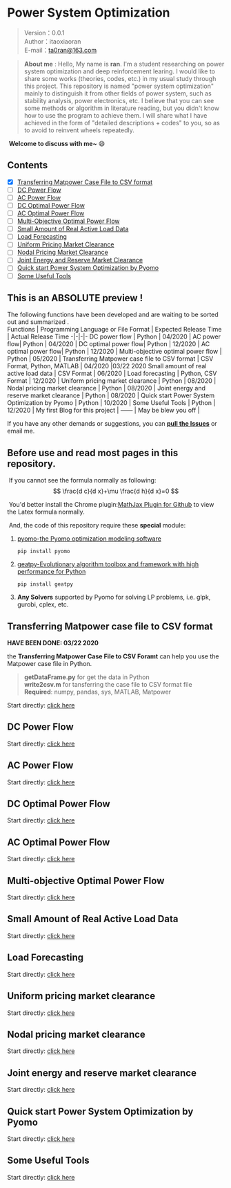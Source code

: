 #  Power System Optimization
> Version：0.0.1  
> Author：itaoxiaoran  
> E-mail：ta0ran@163.com <br>


> **About me** : Hello, My name is **ran**. I'm a student researching on power system optimization and deep reinforcement learing. I would like to share some works (theories, codes, etc.) in my usual study through this project. This repository is named "power system optimization" mainly to distinguish it from other fields of power system, such as stability analysis, power electronics, etc. I believe that you can see some methods or algorithm in literature reading, but you didn't know how to use the program to achieve them. I will share what I have achieved in the form of "detailed descriptions + codes" to you, so as to avoid to reinvent wheels repeatedly.  

​	                                                   **Welcome to discuss with me~** :smile:

## Contents

- [x] [Transferring Matpower Case File to CSV format](#transferring-matpower-case-file-to-csv-format)
- [ ] [DC Power Flow](#dc-power-flow)
- [ ] [AC Power Flow](ac-power-flow)
- [ ] [DC Optimal Power Flow](#dc-optimal-power-flow)
- [ ] [AC Optimal Power Flow](#ac-optimal-power-flow)
- [ ] [Multi-Objective Optimal Power Flow](#multi-objective-optimal-power-flow)
- [ ] [Small Amount of Real Active Load Data](#small-amount-of-real-active-load-data)
- [ ] [Load Forecasting](#load-forecasting)
- [ ] [Uniform Pricing Market Clearance](#uniform-pricing-market-clearance)
- [ ] [Nodal Pricing Market Clearance](#nodal-pricing-market-clearance)
- [ ] [Joint Energy and Reserve Market Clearance](#joint-energy-and-reserve-market-clearance)
- [ ] [Quick start Power System Optimization by Pyomo](#quick-start-power-system-optimization-by-pyomo)
- [ ] [Some Useful Tools](#some-useful-tools)

## This is an ABSOLUTE  preview !

The following functions have been developed and are waiting to be sorted out and summarized .  
Functions | Programming Language or File Format | Expected Release Time | Actual Release Time 
-|-|-|-
DC power flow | Python | 04/2020 | 
AC power flow| Python | 04/2020 |
DC optimal power flow| Python | 12/2020 |
AC optimal power flow| Python | 12/2020               |
Multi-objective optimal power flow | Python | 05/2020 |
Transferring Matpower case file to CSV format | CSV Format, Python, MATLAB | 04/2020 |03/22 2020
Small amount of real active load data | CSV Format      | 06/2020 |
Load forecasting | Python, CSV Format | 12/2020 |
Uniform pricing market clearance | Python             | 08/2020 |
 Nodal pricing market clearance | Python             | 08/2020 |
Joint energy and reserve market clearance | Python             | 08/2020 |
Quick start Power System Optimization by Pyomo | Python | 10/2020 |
Some Useful Tools | Python | 12/2020 |
 My first Blog for this project | ——                 | May be blew you off |

If you have any other demands or suggestions, you can [**pull the Issues**](https://github.com/itaoxiaoran/power-system-optimization/issues) or email me. 

## Before use and read most pages in this repository.

​	If you cannot see the formula normally as following:
$$
\frac{d c}{d x}+\mu \frac{d h}{d x}=0
$$


​	You'd better install the Chrome plugin:[MathJax Plugin for Github](https://chrome.google.com/webstore/detail/mathjax-plugin-for-github/ioemnmodlmafdkllaclgeombjnmnbima/related) to view the Latex formula normally.

​	And, the code of this repository require these **special** module:

1. [pyomo-the Pyomo optimization modeling software](https://github.com/Pyomo/pyomo)

   `pip install pyomo`

2. [geatpy-Evolutionary algorithm toolbox and framework with high performance for Python](https://github.com/geatpy-dev/geatpy)

   `pip install geatpy`

3. **Any Solvers** supported by Pyomo for solving LP problems, i.e. glpk, gurobi, cplex, etc.



## Transferring Matpower case file to CSV format

**HAVE BEEN DONE: 03/22 2020**

the **Transferring Matpower Case File to CSV Foramt** can help you use the Matpower case file in Python.

> **getDataFrame.py** for get the data in Python  
> **write2csv.m** for tansferring the case file to CSV format file  
> **Required**: numpy, pandas, sys, MATLAB, Matpower    

Start directly: [click here](https://github.com/itaoxiaoran/transfer-matpower-case-file)

## DC Power Flow

Start directly: [click here](https://github.com/itaoxiaoran/dc-power-flow)

## AC Power Flow

Start directly: [click here](https://github.com/itaoxiaoran/ac-power-flow)

## DC Optimal Power Flow

Start directly: [click here](https://github.com/itaoxiaoran/dc-optimal-power-flow)

## AC Optimal Power Flow

Start directly: [click here](https://github.com/itaoxiaoran/ac-optimal-power-flow)

## Multi-objective Optimal Power Flow

Start directly: [click here](https://github.com/itaoxiaoran/multi-objective-power-flow)

## Small Amount of Real Active Load Data

Start directly: [click here](https://github.com/itaoxiaoran/real-load-data)

## Load Forecasting

Start directly: [click here](https://github.com/itaoxiaoran/load-forecasting)

## Uniform pricing market clearance

Start directly: [click here](https://github.com/itaoxiaoran/uniform-pricing-electricity-market)

## Nodal pricing market clearance

Start directly: [click here](https://github.com/itaoxiaoran/nodal-pricing-electricity-market)

## Joint energy and reserve market clearance

Start directly: [click here](https://github.com/itaoxiaoran/joint-energy-and-reserve-electricity-market)

## Quick start Power System Optimization by Pyomo

Start directly: [click here](https://github.com/itaoxiaoran/quick-start-power-system-optimization-by-Pyomo)

## Some Useful Tools

Start directly: [click here](https://github.com/itaoxiaoran/useful-tools-for-power-system)









